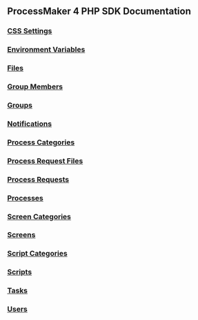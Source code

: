 ## ProcessMaker 4 PHP SDK Documentation

### [CSS Settings](https://github.com/ProcessMaker/docker-executor-php/blob/master/docs/sdk/CssSettings.md "CSS Settings")
### [Environment Variables](https://github.com/ProcessMaker/docker-executor-php/blob/master/docs/sdk/EnvironmentVariables.md "Environment Variables")
### [Files](https://github.com/ProcessMaker/docker-executor-php/blob/master/docs/sdk/Files.md "Files")
### [Group Members](https://github.com/ProcessMaker/docker-executor-php/blob/master/docs/sdk/GroupMembers.md "Group Members")
### [Groups](https://github.com/ProcessMaker/docker-executor-php/blob/master/docs/sdk/Groups.md "Groups")
### [Notifications](https://github.com/ProcessMaker/docker-executor-php/blob/master/docs/sdk/Notifications.md "Notifications")
### [Process Categories](https://github.com/ProcessMaker/docker-executor-php/blob/master/docs/sdk/ProcessCategories.md "Process Categories")
### [Process Request Files](https://github.com/ProcessMaker/docker-executor-php/blob/master/docs/sdk/ProcessRequestFiles.md "Process Request Files")
### [Process Requests](https://github.com/ProcessMaker/docker-executor-php/blob/master/docs/sdk/ProcessRequests.md "Process Requests")
### [Processes](https://github.com/ProcessMaker/docker-executor-php/blob/master/docs/sdk/Processes.md "Processes")
### [Screen Categories](https://github.com/ProcessMaker/docker-executor-php/blob/master/docs/sdk/ScreenCategories.md "Screen Categories")
### [Screens](https://github.com/ProcessMaker/docker-executor-php/blob/master/docs/sdk/Screens.md "Screens")
### [Script Categories](https://github.com/ProcessMaker/docker-executor-php/blob/master/docs/sdk/ScriptCategories.md "Script Categories")
### [Scripts](https://github.com/ProcessMaker/docker-executor-php/blob/master/docs/sdk/Scripts.md "Scripts")
### [Tasks](https://github.com/ProcessMaker/docker-executor-php/blob/master/docs/sdk/Tasks.md "Tasks")
### [Users](https://github.com/ProcessMaker/docker-executor-php/blob/master/docs/sdk/Users.md "Users")
